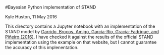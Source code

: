 #Bayesian Python implementation of STAND

Kyle Huston, 11 May 2016

This directory contains a Jupyter notebook with an implementation of the STAND model by [Garrido, Brocos, Amigo, García-Río, Gracia-Fadrique, and Piñeiro (2016)](http://doi.org/10.1021/acs.langmuir.6b00477). I have checked it against the results of the official STAND implementation using the example on that website, but I cannot guarantee the accuracy of this implenentation.
